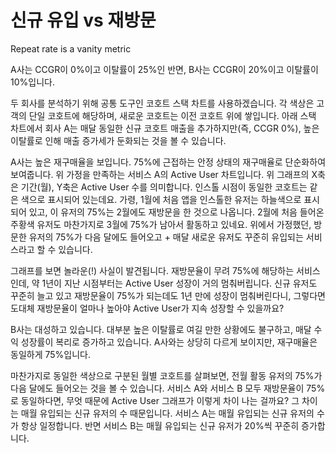 # 신규 유입 vs 재방문

Repeat rate is a vanity metric

A사는 CCGR이 0%이고 이탈률이 25%인 반면, 
B사는 CCGR이 20%이고 이탈률이 10%입니다. 

두 회사를 분석하기 위해 공통 도구인 코호트 스택 차트를 사용하겠습니다. 
각 색상은 고객의 단일 코호트에 해당하며, 새로운 코호트는 이전 코호트 위에 쌓입니다. 
아래 스택 차트에서 회사 A는 매달 동일한 신규 코호트 매출을 추가하지만(즉, CCGR 0%), 높은 이탈률로 인해 매출 증가세가 둔화되는 것을 볼 수 있습니다.

A사는 높은 재구매율을 보입니다. 
75%에 근접하는 안정 상태의 재구매율로 단순화하여 보여줍니다.
위 가정을 만족하는 서비스 A의 Active User 차트입니다. 
위 그래프의 X축은 기간(월), Y축은 Active User 수를 의미합니다. 인스톨 시점이 동일한 코호트는 같은 색으로 표시되어 있는데요. 
가령, 1월에 처음 앱을 인스톨한 유저는 하늘색으로 표시되어 있고, 이 유저의 75%는 2월에도 재방문을 한 것으로 나옵니다. 
2월에 처음 들어온 주황색 유저도 마찬가지로 3월에 75%가 남아서 활동하고 있네요. 
위에서 가정했던, 방문한 유저의 75%가 다음 달에도 들어오고 + 매달 새로운 유저도 꾸준히 유입되는 서비스라고 할 수 있습니다.

그래프를 보면 놀라운(!) 사실이 발견됩니다. 
재방문율이 무려 75%에 해당하는 서비스인데, 약 1년이 지난 시점부터는 Active User 성장이 거의 멈춰버립니다. 
신규 유저도 꾸준히 늘고 있고 재방문율이 75%가 되는데도 1년 만에 성장이 멈춰버린다니, 그렇다면 도대체 재방문율이 얼마나 높아야 Active User가 지속 성장할 수 있을까요?

B사는 대성하고 있습니다. 
대부분 높은 이탈률로 여길 만한 상황에도 불구하고, 매달 수익 성장률이 복리로 증가하고 있습니다. A사와는 상당히 다르게 보이지만, 재구매율은 동일하게 75%입니다.

마찬가지로 동일한 색상으로 구분된 월별 코호트를 살펴보면, 전월 활동 유저의 75%가 다음 달에도 들어오는 것을 볼 수 있습니다. 
서비스 A와 서비스 B 모두 재방문율이 75%로 동일하다면, 무엇 때문에 Active User 그래프가 이렇게 차이 나는 걸까요? 
그 차이는 매월 유입되는 신규 유저의 수 때문입니다. 
서비스 A는 매월 유입되는 신규 유저의 수가 항상 일정합니다. 
반면 서비스 B는 매월 유입되는 신규 유저가 20%씩 꾸준히 증가합니다.